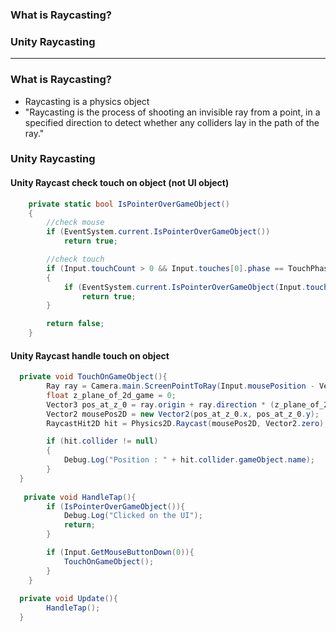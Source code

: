 ### What is Raycasting?
### Unity Raycasting

----------------------------------------

### What is Raycasting?

* Raycasting is a physics object
* "Raycasting is the process of shooting an invisible ray from a point, in a specified direction to detect whether any colliders lay in the path of the ray."


### Unity Raycasting

#### Unity Raycast check touch on object (not UI object)

```c#
    private static bool IsPointerOverGameObject()
    {
        //check mouse
        if (EventSystem.current.IsPointerOverGameObject())
            return true;

        //check touch
        if (Input.touchCount > 0 && Input.touches[0].phase == TouchPhase.Began)
        {
            if (EventSystem.current.IsPointerOverGameObject(Input.touches[0].fingerId))
                return true;
        }

        return false;
    }
```

#### Unity Raycast handle touch on object

```c#
  private void TouchOnGameObject(){
        Ray ray = Camera.main.ScreenPointToRay(Input.mousePosition - Vector3.up);
        float z_plane_of_2d_game = 0;
        Vector3 pos_at_z_0 = ray.origin + ray.direction * (z_plane_of_2d_game - ray.origin.z) / ray.direction.z;
        Vector2 mousePos2D = new Vector2(pos_at_z_0.x, pos_at_z_0.y);
        RaycastHit2D hit = Physics2D.Raycast(mousePos2D, Vector2.zero);

        if (hit.collider != null)
        {
            Debug.Log("Position : " + hit.collider.gameObject.name);
        }
  }
  
   private void HandleTap(){
        if (IsPointerOverGameObject()){
            Debug.Log("Clicked on the UI");
            return;
        }

        if (Input.GetMouseButtonDown(0)){
            TouchOnGameObject();
        }
    }
  
  private void Update(){
        HandleTap();
  }

```
